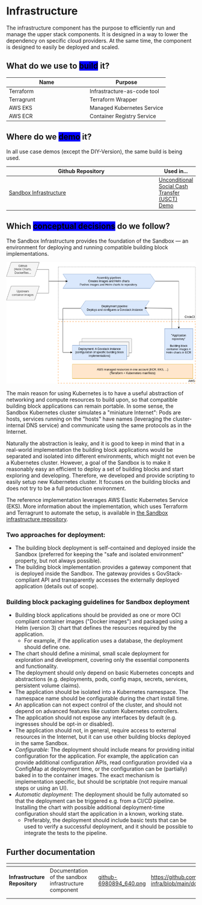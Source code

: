 # Infrastructure

The infrastructure component has the purpose to efficiently run and manage the upper stack components. It is designed in a way to lower the dependency on specific cloud providers. At the same time, the component is designed to easily be deployed and scaled.

## What do we use to <mark style="background-color:blue;">build</mark> it?

<table><thead><tr><th width="201">Name</th><th>Purpose</th></tr></thead><tbody><tr><td>Terraform</td><td>Infrastracture-as-code tool</td></tr><tr><td>Terragrunt</td><td>Terraform Wrapper</td></tr><tr><td>AWS EKS</td><td>Managed Kubernetes Service</td></tr><tr><td>AWS ECR</td><td>Container Registry Service</td></tr></tbody></table>

## Where do we <mark style="background-color:blue;">demo</mark> it?

In all use case demos (except the DIY-Version), the same build is being used.

<table><thead><tr><th width="498">Github Repository</th><th>Used in...</th></tr></thead><tbody><tr><td><a href="https://github.com/GovStackWorkingGroup/sandbox-infra">Sandbox Infrastructure</a></td><td><a href="../access-demos/usct-use-case.md">Unconditional Social Cash Transfer (USCT) Demo</a></td></tr></tbody></table>

## Which <mark style="background-color:blue;">conceptual decisions</mark> do we follow?

The Sandbox Infrastructure provides the foundation of the Sandbox — an environment for deploying and running compatible building block implementations.

![Sandbox infrastructure diagram](../.gitbook/assets/sandbox-infrastructure-2.drawio.png)

The main reason for using Kubernetes is to have a useful abstraction of networking and compute resources to build upon, so that compatible building block applications can remain portable. In some sense, the Sandbox Kubernetes cluster simulates a "miniature Internet": Pods are hosts, services running on the "hosts" have names (leveraging the cluster-internal DNS service) and communicate using the same protocols as in the Internet.

Naturally the abstraction is leaky, and it is good to keep in mind that in a real-world implementation the building block applications would be separated and isolated into different environments, which might not even be a Kubernetes cluster. However, a goal of the Sandbox is to make it reasonably easy an efficient to deploy a set of building blocks and start exploring and developing. Therefore, we developed and provide scripting to easily setup new Kubernetes cluster. It focuses on the building blocks and does not try to be a full production environment.

The reference implementation leverages AWS Elastic Kubernetes Service (EKS). More information about the implementation, which uses Terraform and Terragrunt to automate the setup, is available in [the Sandbox infrastructure repository](https://github.com/GovStackWorkingGroup/sandbox-infra).

### Two approaches for deployment:

* The building block deployment is self-contained and deployed inside the Sandbox (preferred for keeping the "safe and isolated environment" property, but not always possible).
* The building block implementation provides a gateway component that is deployed inside the Sandbox. The gateway provides s GovStack-compliant API and transparently accesses the externally deployed application (details out of scope).

### Building block packaging guidelines for Sandbox deployment

* Building block applications should be provided as one or more OCI compliant container images ("Docker images") and packaged using a Helm (version 3) chart that defines the resources required by the application.
  * For example, if the application uses a database, the deployment should define one.
* The chart should define a minimal, small scale deployment for exploration and development, covering only the essential components and functionality.
* The deployment should only depend on basic Kubernetes concepts and abstractions (e.g. deployments, pods, config maps, secrets, services, persistent volume claims).
* The application should be isolated into a Kubernetes namespace. The namespace name should be configurable during the chart install time.
* An application can not expect control of the cluster, and should not depend on advanced features like custom Kubernetes controllers.
* The application should not expose any interfaces by default (e.g. ingresses should be opt-in or disabled).
* The application should not, in general, require access to external resources in the Internet, but it can use other building blocks deployed in the same Sandbox.
* _Configurable_: The deployment should include means for providing initial configuration for the application. For example, the application can provide additional configuration APIs, read configuration provided via a ConfigMap at deployment time, or the configuration can be (partially) baked in to the container images. The exact mechanism is implementation specific, but should be scriptable (not require manual steps or using an UI).
* _Automatic deployment_: The deployment should be fully automated so that the deployment can be triggered e.g. from a CI/CD pipeline. Installing the chart with possible additional deployment-time configuration should start the application in a known, working state.
  * Preferably, the deployment should include basic tests that can be used to verify a successful deployment, and it should be possible to integrate the tests to the pipeline.

## Further documentation

<table data-view="cards"><thead><tr><th></th><th></th><th></th><th data-hidden data-card-cover data-type="files"></th><th data-hidden data-card-target data-type="content-ref"></th></tr></thead><tbody><tr><td><strong>Infrastructure Repository</strong></td><td>Documentation of the sandbox infrastructure component</td><td></td><td><a href="../.gitbook/assets/github-6980894_640.png">github-6980894_640.png</a></td><td><a href="https://github.com/GovStackWorkingGroup/sandbox-infra/blob/main/docs/1-main.md">https://github.com/GovStackWorkingGroup/sandbox-infra/blob/main/docs/1-main.md</a></td></tr><tr><td></td><td></td><td></td><td></td><td></td></tr><tr><td></td><td></td><td></td><td></td><td></td></tr></tbody></table>
